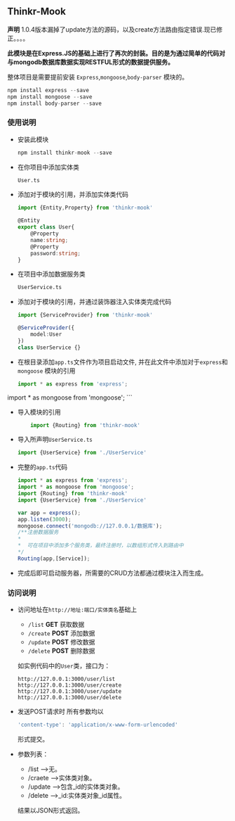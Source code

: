 

## Thinkr-Mook

**声明**
1.0.4版本漏掉了update方法的源码，以及create方法路由指定错误.现已修正。。。。

**此模块是在Express.JS的基础上进行了再次的封装。目的是为通过简单的代码对与mongodb数据库数据实现RESTFUL形式的数据提供服务。**

整体项目是需要提前安装 `Express`,`mongoose`,`body-parser` 模块的。

``` py
npm install express --save
npm install mongoose --save
npm install body-parser --save

```

### 使用说明

+ 安装此模块

    ```py
    npm install thinkr-mook --save
    ```
+ 在你项目中添加实体类

    ```py
    User.ts
    ```
+ 添加对于模块的引用，并添加实体类代码

    ```ts
    import {Entity,Property} from 'thinkr-mook'

    @Entity
    export class User{
        @Property
        name:string;
        @Property
        password:string;
    }
    ```

+ 在项目中添加数据服务类

    ```py
    UserService.ts
    ```
+ 添加对于模块的引用，并通过装饰器注入实体类完成代码

    ```ts
    import {ServiceProvider} from 'thinkr-mook'

    @ServiceProvider({
        model:User
    })
    class UserService {}
    ```

+ 在根目录添加`app.ts`文件作为项目启动文件, 并在此文件中添加对于`express`和`mongoose` 模块的引用

    ```ts
    import * as express from 'express';
import * as mongoose from 'mongoose';
    ```

+ 导入模块的引用

    ```ts
        import {Routing} from 'thinkr-mook'
    ```

+ 导入所声明`UserService.ts`

    ```ts
    import {UserService} from './UserService'
    ```

+ 完整的`app.ts`代码

    ```ts
    import * as express from 'express';
    import * as mongoose from 'mongoose';
    import {Routing} from 'thinkr-mook'
    import {UserService} from './UserService'

    var app = express();
    app.listen(3000);
    mongoose.connect('mongodb://127.0.0.1/数据库');
    /**注册数据服务
    *
    *  可在项目中添加多个服务类，最终注册时，以数组形式传入到路由中
    */
    Routing(app,[Service]);
    ```

+ 完成后即可启动服务器，所需要的CRUD方法都通过模块注入而生成。

### 访问说明

+ 访问地址在`http://地址:端口/实体类名`基础上

    +   `/list`   **GET**  获取数据
    +   `/create` **POST** 添加数据
    +   `/update` **POST** 修改数据
    +   `/delete` **POST** 删除数据

    如实例代码中的`User`类，接口为：
    ```url
    http://127.0.0.1:3000/user/list
    http://127.0.0.1:3000/user/create
    http://127.0.0.1:3000/user/update
    http://127.0.0.1:3000/user/delete
    ```

+ 发送POST请求时 所有参数均以
    ```js
    'content-type': 'application/x-www-form-urlencoded'
    ```
    形式提交。

+ 参数列表：

    +   /list           -->无。
    +   /craete         -->实体类对象。
    +   /update         -->包含_id的实体类对象。
    +   /delete         -->_id:实体类对象_id属性。

    结果以JSON形式返回。
